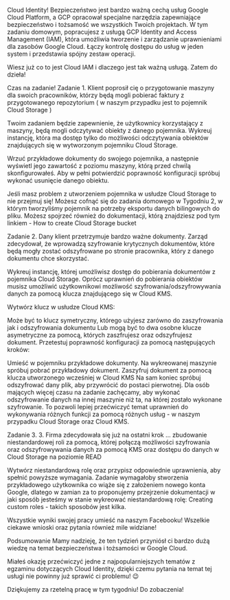 Cloud Identity!
Bezpieczeństwo jest bardzo ważną cechą usług Google Cloud Platform, a GCP opracował specjalne narzędzia zapewniające bezpieczeństwo i tożsamość we wszystkich Twoich projektach. W tym zadaniu domowym, popracujesz z usługą GCP Identity and Access Management (IAM), która umożliwia tworzenie i zarządzanie uprawnieniami dla zasobów Google Cloud. Łączy kontrolę dostępu do usług w jeden system i przedstawia spójny zestaw operacji.

Wiesz już co to jest Cloud IAM i dlaczego jest tak ważną usługą. Zatem do dzieła!

Czas na zadanie!
Zadanie 1.
Klient poprosił cię o przygotowanie maszyny dla swoich pracowników, którzy będą mogli pobierać faktury z przygotowanego repozytorium ( w naszym przypadku jest to pojemnik Cloud Storage )

Twoim zadaniem będzie zapewnienie, że użytkownicy korzystający z maszyny, będą mogli odczytywać obiekty z danego pojemnika. Wykreuj instancję, która ma dostęp tylko do możliwości odczytywania obiektów znajdujących się w wytworzonym pojemniku Cloud Storage.

Wrzuć przykładowe dokumenty do swojego pojemnika, a następnie wyświetl jego zawartość z poziomu maszyny, którą przed chwilą skonfigurowałeś. Aby w pełni potwierdzić poprawność konfiguracji spróbuj wykonać usunięcie danego obiektu.

Jeśli masz problem z utworzeniem pojemnika w usłudze Cloud Storage to nie przejmuj się! Możesz cofnąć się do zadania domowego w Tygodniu 2, w którym tworzyliśmy pojemnik na potrzeby eksportu danych bilingowych do pliku. Możesz spojrzeć również do dokumentacji, którą znajdziesz pod tym linkiem - How to create Cloud Storage bucket

Zadanie 2.
Dany klient przetrzymuje bardzo ważne dokumenty. Zarząd zdecydował, że wprowadzą szyfrowanie krytycznych dokumentów, które będą mogły zostać odszyfrowane po stronie pracownika, który z danego dokumentu chce skorzystać.

Wykreuj instancję, której umożliwisz dostęp do pobierania dokumentów z pojemnika Cloud Storage. Oprócz uprawnień do pobierania obiektów musisz umożliwić użytkownikowi możliwość szyfrowania/odszyfrowywania danych za pomocą klucza znajdującego się w Cloud KMS.

Wytwórz klucz w usłudze Cloud KMS:

Może być to klucz symetryczny, którego użyjesz zarówno do zaszyfrowania jak i odszyfrowania dokumentu
Lub mogą być to dwa osobne klucze asymetryczne za pomocą, których zaszfrujesz oraz odszyfrujesz dokument.
Przetestuj poprawność konfiguracji za pomocą następujących kroków:

Umieść w pojemniku przykładowe dokumenty.
Na wykreowanej maszynie spróbuj pobrać przykładowy dokument.
Zaszyfruj dokument za pomocą klucza utworzonego wcześniej w Cloud KMS
Na sam koniec spróbuj odszyfrować dany plik, aby przywrócić do postaci pierwotnej.
Dla osób mających więcej czasu na zadanie zachęcamy, aby wykonać odszyfrowanie danych na innej maszynie niż ta, na której zostało wykonane szyfrowanie. To pozwoli lepiej przećwiczyć temat uprawnień do wykonywania różnych funkcji za pomocą różnych usług - w naszym przypadku Cloud Storage oraz Cloud KMS.

Zadanie 3.
3. Firma zdecydowała się już na ostatni krok ... zbudowanie niestandardowej roli za pomocą, której połączą możliwości szyfrowania oraz odszyfrowywania danych za pomocą KMS oraz dostępu do danych w Cloud Storage na poziomie READ

Wytwórz niestandardową rolę oraz przypisz odpowiednie uprawnienia, aby spełnić powyższe wymagania.
Zadanie wymagałoby stworzenia przykładowego użytkownika co wiąże się z założeniem nowego konta Google, dlatego w zamian za to proponujemy przejrzenie dokumentacji w jaki sposób jesteśmy w stanie wykreować niestandardową rolę: Creating custom roles - takich sposobów jest kilka.

Wszystkie wyniki swojej pracy umieść na naszym Facebooku! Wszelkie ciekawe wnioski oraz pytania również mile widziane!

Podsumowanie
Mamy nadzieję, że ten tydzień przyniósł ci bardzo dużą wiedzę na temat bezpieczeństwa i tożsamości w Google Cloud.

Miałeś okazję przećwiczyć jedne z najpopularniejszych tematów z egzaminu dotyczących Cloud Identity, dzięki czemu pytania na temat tej usługi nie powinny już sprawić ci problemu! 😉

Dziękujemy za rzetelną pracę w tym tygodniu!
Do zobaczenia!
